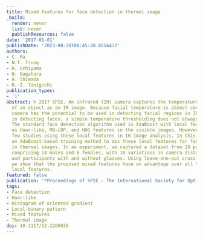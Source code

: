 ```yaml
---
title: Mixed features for face detection in thermal image
_build:
  render: never
  list: never
  publishResources: false
date: '2017-01-01'
publishDate: '2023-08-20T08:45:20.825643Z'
authors:
- C. Ma
- N.T. Trung
- H. Uchiyama
- H. Nagahara
- A. Shimada
- R.-I. Taniguchi
publication_types:
- '1'
abstract: © 2017 SPIE. An infrared (IR) camera captures the temperature distribution
  of an object as an IR image. Because facial temperature is almost constant, an IR
  camera has the potential to be used in detecting facial regions in IR images. However,
  in detecting faces, a simple temperature thresholding does not always work reliably.
  The standard face detection algorithm used is AdaBoost with local features, such
  as Haar-like, MB-LBP, and HOG features in the visible images. However, there are
  few studies using these local features in IR image analysis. In this paper, we propose
  an AdaBoost-based training method to mix these local features for face detection
  in thermal images. In an experiment, we captured a dataset from 20 participants,
  comprising 14 males and 6 females, with 10 variations in camera distance, 21 poses,
  and participants with and without glasses. Using leave-one-out cross-validation,
  we show that the proposed mixed features have an advantage over all the regular
  local features.
featured: false
publication: '*Proceedings of SPIE - The International Society for Optical Engineering*'
tags:
- Face detection
- Haar-like
- Histogram of oriented gradient
- Local-binary pattern
- Mixed features
- Thermal image
doi: 10.1117/12.2266836
---
```


